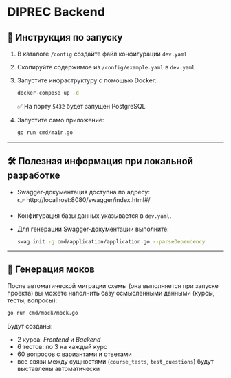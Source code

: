 # DIPREC Backend

## 🚀 Инструкция по запуску

1. В каталоге `/config` создайте файл конфигурации `dev.yaml`
2. Скопируйте содержимое из `/config/example.yaml` в `dev.yaml`
3. Запустите инфраструктуру с помощью Docker:

   ```bash
   docker-compose up -d
   ```

   ✅ На порту `5432` будет запущен PostgreSQL

4. Запустите само приложение:

   ```bash
   go run cmd/main.go
   ```

---

## 🛠 Полезная информация при локальной разработке

- Swagger-документация доступна по адресу:  
  👉 http://localhost:8080/swagger/index.html#/
- Конфигурация базы данных указывается в `dev.yaml`.
- Для генерации Swagger-документации выполните:

  ```bash
  swag init -g cmd/application/application.go --parseDependency
  ```

---

## 🧪 Генерация моков

После автоматической миграции схемы (она выполняется при запуске проекта) вы можете наполнить базу осмысленными данными (курсы, тесты, вопросы):

```bash
go run cmd/mock/mock.go
```

Будут созданы:

- 2 курса: *Frontend* и *Backend*
- 6 тестов: по 3 на каждый курс
- 60 вопросов с вариантами и ответами
- все связи между сущностями (`course_tests`, `test_questions`) будут выставлены автоматически
